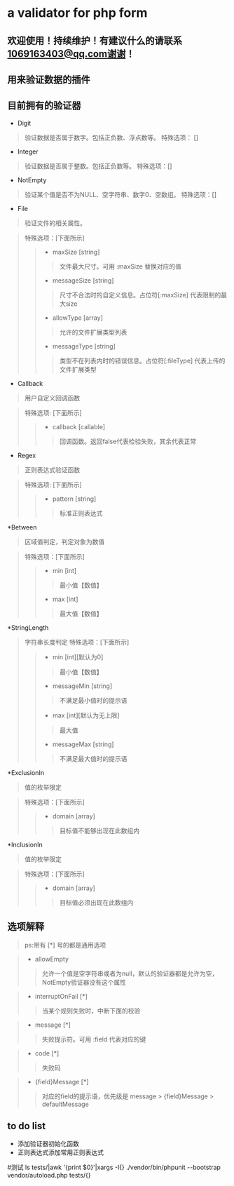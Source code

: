 # a validator for php form
## 欢迎使用！持续维护！有建议什么的请联系 1069163403@qq.com谢谢！
## 用来验证数据的插件
## 目前拥有的验证器
* Digit 
> 验证数据是否属于数字。包括正负数、浮点数等。
> 特殊选项： []
* Integer
> 验证数据是否属于整数。包括正负数等。
> 特殊选项：[]
* NotEmpty
> 验证某个值是否不为NULL、空字符串、数字0、空数组。
> 特殊选项：[]

* File
> 验证文件的相关属性。

> 特殊选项：[下面所示]
>>    * maxSize [string]
>>> 文件最大尺寸。可用 :maxSize 替换对应的值    
>>    * messageSize [string]
>>> 尺寸不合法时的自定义信息。占位符[:maxSize] 代表限制的最大size    
>>    * allowType [array]
>>> 允许的文件扩展类型列表
>>    * messageType [string]
>>> 类型不在列表内时的错误信息。占位符[:fileType] 代表上传的文件扩展类型
    
* Callback
> 用户自定义回调函数

> 特殊选项: [下面所示]
>>    * callback [callable]
>>> 回调函数。返回false代表检验失败，其余代表正常

* Regex
> 正则表达式验证函数

> 特殊选项: [下面所示]    
>>    * pattern [string]
>>> 标准正则表达式

*Between
>区域值判定，判定对象为数值

> 特殊选项：[下面所示] 
>>    * min [int]
>>> 最小值【数值】
>>    * max [int]
>>> 最大值【数值】

*StringLength
>字符串长度判定
>特殊选项：[下面所示]
>>    * min [int][默认为0]
>>> 最小值【数值】
>>    * messageMin [string]
>>> 不满足最小值时的提示语
>>    * max [int][默认为无上限]
>>> 最大值
>>    * messageMax [string]
>>> 不满足最大值时的提示语

*ExclusionIn
>值的枚举限定

> 特殊选项：[下面所示]
>>    * domain [array]
>>> 目标值不能够出现在此数组内    

*InclusionIn
>值的枚举限定

> 特殊选项：[下面所示]
>>    * domain [array]
>>> 目标值必须出现在此数组内  

## 选项解释 
> ps:带有 [*] 号的都是通用选项

>   * allowEmpty
>> 允许一个值是空字符串或者为null，默认的验证器都是允许为空，NotEmpty验证器没有这个属性

>   * interruptOnFail [*]
>> 当某个规则失败时，中断下面的校验

>   * message [*]
>> 失败提示符。可用 :field 代表对应的键

>   * code [*]
>> 失败码

>   * {field}Message [*]
>> 对应的field的提示语，优先级是  message > {field}Message > defaultMessage

## to do list
* 添加验证器初始化函数
* 正则表达式添加常用正则表达式

#测试
ls tests/|awk '{print $0}'|xargs -I{} ./vendor/bin/phpunit --bootstrap vendor/autoload.php tests/{}
